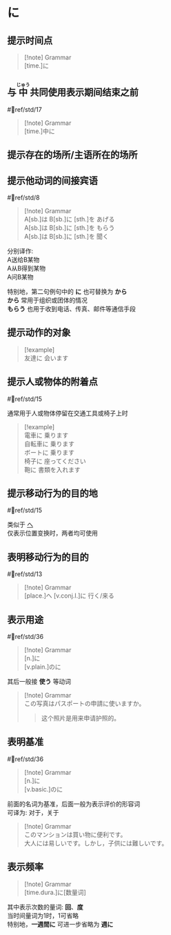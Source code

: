 # に  

## 提示时间点  

> [!note] Grammar  
> [time.]に  

## 与 <ruby>中<rt>じゅう</rt></ruby> 共同使用表示期间结束之前  

 #📖ref/std/17  

> [!note] Grammar  
> [time.]中に  

## 提示存在的场所/主语所在的场所  

## 提示他动词的间接宾语  

 #📖ref/std/8  

> [!note] Grammar  
> A[sb.]は B[sb.]に [sth.]を あげる  
> A[sb.]は B[sb.]に [sth.]を もらう  
> A[sb.]は B[sb.]に [sth.]を 聞く  

分别译作:  
A送给B某物  
A从B得到某物  
A问B某物  

特别地，第二句例句中的 **に** 也可替换为 **から**  
**から** 常用于组织或团体的情况  
**もらう** 也用于收到电话、传真、邮件等通信手段  

## 提示动作的对象  

> [!example]  
> 友達に 会います  

## 提示人或物体的附着点  

 #📖ref/std/15  

通常用于人或物体停留在交通工具或椅子上时  

> [!example]  
> 電車に 乗ります  
> 自転車に 乗ります  
> ボートに 乗ります  
> 椅子に 座ってください  
> 鞄に 書類を入れます  
>

## 提示移动行为的目的地  

 #📖ref/std/15  

类似于 [へ](へ.md#提示移动行为的方向)  
仅表示位置变换时，两者均可使用  

## 表明移动行为的目的  

 #📖ref/std/13  

> [!note] Grammar  
> [place.]へ [v.conj.I.]に 行く/来る  

## 表示用途  

 #📖ref/std/36  
> [!note] Grammar  
> [n.]に  
> [v.plain.]のに  

其后一般接 **使う** 等动词  

> [!note] Grammar  
> この写真はパスポートの申請に使いますか。  
> > 这个照片是用来申请护照的。  

## 表明基准  

 #📖ref/std/36  
> [!note] Grammar  
> [n.]に  
> [v.basic.]のに  

前面的名词为基准，后面一般为表示评价的形容词  
可译为: 对于，关于  

> [!note] Grammar  
> このマンションは買い物に便利です。  
> 大人には易しいです。しかし，子供には難しいです。  

## 表示频率  

> [!note] Grammar  
> [time.dura.]に[数量词]  

其中表示次数的量词: **回**、**度**  
当时间量词为1时，1可省略  
特别地，**一週間に** 可进一步省略为 **週に**  
